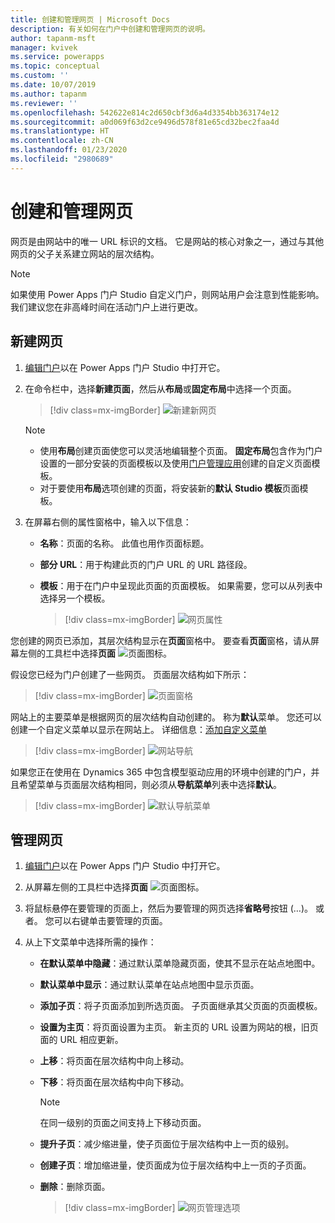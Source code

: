```yaml
---
title: 创建和管理网页 | Microsoft Docs
description: 有关如何在门户中创建和管理网页的说明。
author: tapanm-msft
manager: kvivek
ms.service: powerapps
ms.topic: conceptual
ms.custom: ''
ms.date: 10/07/2019
ms.author: tapanm
ms.reviewer: ''
ms.openlocfilehash: 542622e814c2d650cbf3d6a4d3354bb363174e12
ms.sourcegitcommit: a0d069f63d2ce9496d578f81e65cd32bec2faa4d
ms.translationtype: HT
ms.contentlocale: zh-CN
ms.lasthandoff: 01/23/2020
ms.locfileid: "2980689"
---
```

# <a name="create-and-manage-webpages"></a>创建和管理网页

网页是由网站中的唯一 URL 标识的文档。 它是网站的核心对象之一，通过与其他网页的父子关系建立网站的层次结构。

> [!NOTE]
> 如果使用 Power Apps 门户 Studio 自定义门户，则网站用户会注意到性能影响。 我们建议您在非高峰时间在活动门户上进行更改。

## <a name="create-webpage"></a>新建网页

1.  [编辑门户](manage-existing-portals.md#edit)以在 Power Apps 门户 Studio 中打开它。  

2.  在命令栏中，选择**新建页面**，然后从**布局**或**固定布局**中选择一个页面。

    > [!div class=mx-imgBorder]
    > ![新建新网页](media/create-webpage.png "新建新网页")

    > [!NOTE]
    > - 使用**布局**创建页面使您可以灵活地编辑整个页面。 **固定布局**包含作为门户设置的一部分安装的页面模板以及使用[门户管理应用](configure/configure-portal.md)创建的自定义页面模板。
    > - 对于要使用**布局**选项创建的页面，将安装新的**默认 Studio 模板**页面模板。

3.  在屏幕右侧的属性窗格中，输入以下信息：

    - **名称**：页面的名称。 此值也用作页面标题。

    - **部分 URL**：用于构建此页的门户 URL 的 URL 路径段。

    - **模板**：用于在门户中呈现此页面的页面模板。 如果需要，您可以从列表中选择另一个模板。

        > [!div class=mx-imgBorder]
        > ![网页属性](media/webpage-props.png "网页属性")

您创建的网页已添加，其层次结构显示在**页面**窗格中。 要查看**页面**窗格，请从屏幕左侧的工具栏中选择**页面** ![页面图标](media/pages-icon.png "页面图标")。  

假设您已经为门户创建了一些网页。 页面层次结构如下所示：

> [!div class=mx-imgBorder]
> ![页面窗格](media/pages-pane.png "页面窗格")  

网站上的主要菜单是根据网页的层次结构自动创建的。 称为**默认**菜单。 您还可以创建一个自定义菜单以显示在网站上。 详细信息：[添加自定义菜单](compose-page.md#add-a-custom-menu)

> [!div class=mx-imgBorder]
> ![网站导航](media/website-navigation.png "网站导航")

如果您正在使用在 Dynamics 365 中包含模型驱动应用的环境中创建的门户，并且希望菜单与页面层次结构相同，则必须从**导航菜单**列表中选择**默认**。

> [!div class=mx-imgBorder]
> ![默认导航菜单](media/navigation-menu-default.png "默认导航菜单")

## <a name="manage-webpage"></a>管理网页

1.  [编辑门户](manage-existing-portals.md#edit)以在 Power Apps 门户 Studio 中打开它。  

2.  从屏幕左侧的工具栏中选择**页面** ![页面图标](media/pages-icon.png "页面图标")。  

3.  将鼠标悬停在要管理的页面上，然后为要管理的网页选择**省略号**按钮 (…)。 或者。 您可以右键单击要管理的页面。

4.  从上下文菜单中选择所需的操作：

    - **在默认菜单中隐藏**：通过默认菜单隐藏页面，使其不显示在站点地图中。

    - **默认菜单中显示**：通过默认菜单在站点地图中显示页面。

    - **添加子页**：将子页面添加到所选页面。 子页面继承其父页面的页面模板。

    - **设置为主页**：将页面设置为主页。 新主页的 URL 设置为网站的根，旧页面的 URL 相应更新。

    - **上移**：将页面在层次结构中向上移动。

    - **下移**：将页面在层次结构中向下移动。

        > [!NOTE]
        > 在同一级别的页面之间支持上下移动页面。

    - **提升子页**：减少缩进量，使子页面位于层次结构中上一页的级别。

    - **创建子页**：增加缩进量，使页面成为位于层次结构中上一页的子页面。

    - **删除**：删除页面。

        > [!div class=mx-imgBorder]
        > ![网页管理选项](media/webpage-manage-options.png "网页管理选项")  





